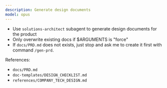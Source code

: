 ```yaml
---
description: Generate design documents
model: opus
---
```


- Use `solutions-architect` subagent to generate design documents for the product
- Only overwrite existing docs if $ARGUMENTS is "force"
- If `docs/PRD.md` does not exists, just stop and ask me to create it first with command `/gen-prd`.

References:
- `docs/PRD.md`
- `doc-templates/DESIGN_CHECKLIST.md`
- `references/COMPANY_TECH_DESIGN.md`
